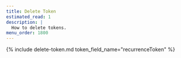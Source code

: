 ```yaml
---
title: Delete Token
estimated_read: 1
description: |
  How to delete tokens.
menu_order: 1800
---
```



{% include delete-token.md token_field_name="recurrenceToken" %}
